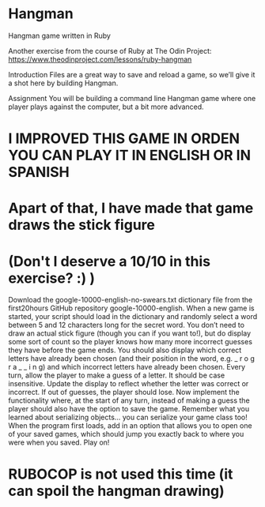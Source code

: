 # Hangman
Hangman game written in Ruby

Another exercise from the course of Ruby at The Odin Project:
https://www.theodinproject.com/lessons/ruby-hangman

Introduction
Files are a great way to save and reload a game, so we’ll give it a shot here by building Hangman.

Assignment
You will be building a command line Hangman game where one player plays against the computer, but a bit more advanced.

# I IMPROVED THIS GAME IN ORDEN YOU CAN PLAY IT IN ENGLISH OR IN SPANISH
# Apart of that, I have made that game draws the stick figure
# (Don't I deserve a 10/10 in this exercise? :) )

Download the google-10000-english-no-swears.txt dictionary file from the first20hours GitHub repository google-10000-english.
When a new game is started, your script should load in the dictionary and randomly select a word between 5 and 12 characters long for the secret word.
You don’t need to draw an actual stick figure (though you can if you want to!), but do display some sort of count so the player knows how many more incorrect guesses they have before the game ends. You should also display which correct letters have already been chosen (and their position in the word, e.g. _ r o g r a _ _ i n g) and which incorrect letters have already been chosen.
Every turn, allow the player to make a guess of a letter. It should be case insensitive. Update the display to reflect whether the letter was correct or incorrect. If out of guesses, the player should lose.
Now implement the functionality where, at the start of any turn, instead of making a guess the player should also have the option to save the game. Remember what you learned about serializing objects… you can serialize your game class too!
When the program first loads, add in an option that allows you to open one of your saved games, which should jump you exactly back to where you were when you saved. Play on!

# RUBOCOP is not used this time (it can spoil the hangman drawing)
